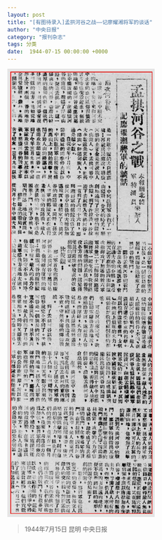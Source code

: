 ```yaml
---
layout: post
title: "[有图待录入]孟拱河谷之战——记廖耀湘将军的谈话"
author: "中央日报"
category: "报刊杂志"
tags: 分类
date:  1944-07-15 00:00:00 +0000
---
```


![孟拱河谷之战——记廖耀湘将军的谈话](../assets/images/newspapers/孟拱河谷之战——记廖耀湘将军的谈话.png)


> *<!-- 图源：佚名 -->*

> 1944年7月15日 昆明 中央日报
